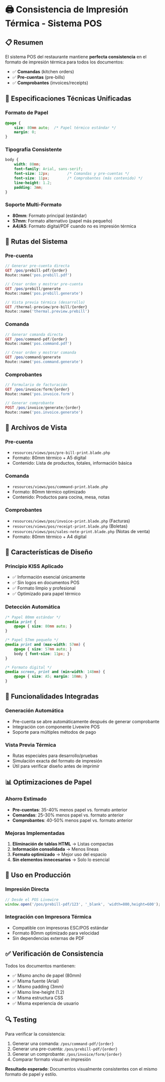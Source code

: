 # 🖨️ Consistencia de Impresión Térmica - Sistema POS

## 📋 Resumen

El sistema POS del restaurante mantiene **perfecta consistencia** en el formato de impresión térmica para todos los documentos:

- ✅ **Comandas** (kitchen orders)
- ✅ **Pre-cuentas** (pre-bills) 
- ✅ **Comprobantes** (invoices/receipts)

## 🎯 Especificaciones Técnicas Unificadas

### **Formato de Papel**
```css
@page {
    size: 80mm auto;  /* Papel térmico estándar */
    margin: 0;
}
```

### **Tipografía Consistente**
```css
body {
    width: 80mm;
    font-family: Arial, sans-serif;
    font-size: 12px;        /* Comandas y pre-cuentas */
    font-size: 11px;        /* Comprobantes (más contenido) */
    line-height: 1.2;
    padding: 3mm;
}
```

### **Soporte Multi-Formato**
- **80mm**: Formato principal (estándar)
- **57mm**: Formato alternativo (papel más pequeño)
- **A4/A5**: Formato digital/PDF cuando no es impresión térmica

## 🔗 Rutas del Sistema

### **Pre-cuenta**
```php
// Generar pre-cuenta directa
GET /pos/prebill-pdf/{order}
Route::name('pos.prebill.pdf')

// Crear orden y mostrar pre-cuenta
GET /pos/prebill/generate
Route::name('pos.prebill.generate')

// Vista previa térmica (desarrollo)
GET /thermal-preview/pre-bill/{order}
Route::name('thermal.preview.prebill')
```

### **Comanda**
```php
// Generar comanda directa
GET /pos/command-pdf/{order}
Route::name('pos.command.pdf')

// Crear orden y mostrar comanda
GET /pos/command/generate
Route::name('pos.command.generate')
```

### **Comprobantes**
```php
// Formulario de facturación
GET /pos/invoice/form/{order}
Route::name('pos.invoice.form')

// Generar comprobante
POST /pos/invoice/generate/{order}
Route::name('pos.invoice.generate')
```

## 📁 Archivos de Vista

### **Pre-cuenta**
- `resources/views/pos/pre-bill-print.blade.php`
- Formato: 80mm térmico + A5 digital
- Contenido: Lista de productos, totales, información básica

### **Comanda**
- `resources/views/pos/command-print.blade.php`
- Formato: 80mm térmico optimizado
- Contenido: Productos para cocina, mesa, notas

### **Comprobantes**
- `resources/views/pos/invoice-print.blade.php` (Facturas)
- `resources/views/pos/receipt-print.blade.php` (Boletas)
- `resources/views/pos/sales-note-print.blade.php` (Notas de venta)
- Formato: 80mm térmico + A4 digital

## 🎨 Características de Diseño

### **Principio KISS Aplicado**
- ✅ Información esencial únicamente
- ✅ Sin logos en documentos POS
- ✅ Formato limpio y profesional
- ✅ Optimizado para papel térmico

### **Detección Automática**
```css
/* Papel 80mm estándar */
@media print {
    @page { size: 80mm auto; }
}

/* Papel 57mm pequeño */
@media print and (max-width: 57mm) {
    @page { size: 57mm auto; }
    body { font-size: 11px; }
}

/* Formato digital */
@media screen, print and (min-width: 148mm) {
    @page { size: A5; margin: 10mm; }
}
```

## 🔧 Funcionalidades Integradas

### **Generación Automática**
- Pre-cuenta se abre automáticamente después de generar comprobante
- Integración con componente Livewire POS
- Soporte para múltiples métodos de pago

### **Vista Previa Térmica**
- Rutas especiales para desarrollo/pruebas
- Simulación exacta del formato de impresión
- Útil para verificar diseño antes de imprimir

## 📊 Optimizaciones de Papel

### **Ahorro Estimado**
- **Pre-cuentas**: 35-40% menos papel vs. formato anterior
- **Comandas**: 25-30% menos papel vs. formato anterior
- **Comprobantes**: 40-50% menos papel vs. formato anterior

### **Mejoras Implementadas**
1. **Eliminación de tablas HTML** → Listas compactas
2. **Información consolidada** → Menos líneas
3. **Formato optimizado** → Mejor uso del espacio
4. **Sin elementos innecesarios** → Solo lo esencial

## 🚀 Uso en Producción

### **Impresión Directa**
```javascript
// Desde el POS Livewire
window.open('/pos/prebill-pdf/123', '_blank', 'width=800,height=600');
```

### **Integración con Impresora Térmica**
- Compatible con impresoras ESC/POS estándar
- Formato 80mm optimizado para velocidad
- Sin dependencias externas de PDF

## ✅ Verificación de Consistencia

Todos los documentos mantienen:
- ✅ Mismo ancho de papel (80mm)
- ✅ Misma fuente (Arial)
- ✅ Mismo padding (3mm)
- ✅ Mismo line-height (1.2)
- ✅ Misma estructura CSS
- ✅ Misma experiencia de usuario

## 🔍 Testing

Para verificar la consistencia:
1. Generar una comanda: `/pos/command-pdf/{order}`
2. Generar una pre-cuenta: `/pos/prebill-pdf/{order}`
3. Generar un comprobante: `/pos/invoice/form/{order}`
4. Comparar formato visual en impresión

**Resultado esperado**: Documentos visualmente consistentes con el mismo formato de papel y estilo.
